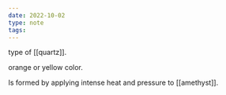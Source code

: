 ```yaml
---
date: 2022-10-02
type: note
tags: 
---
```


type of [[quartz]].

orange or yellow color.

Is formed by applying intense heat and pressure to [[amethyst]].

